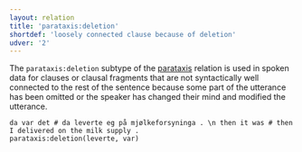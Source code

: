 ```yaml
---
layout: relation
title: 'parataxis:deletion'
shortdef: 'loosely connected clause because of deletion'
udver: '2'
---
```


The `parataxis:deletion` subtype of the [parataxis]() relation is used in spoken data for clauses
or clausal fragments that are not syntactically well connected to the rest of the sentence because
some part of the utterance has been omitted or the speaker has changed their mind and modified the
utterance.

~~~ sdparse
da var det # da leverte eg på mjølkeforsyninga . \n then it was # then I delivered on the milk supply .
parataxis:deletion(leverte, var)
~~~

<!-- Interlanguage links updated St lis 3 20:59:08 CET 2021 -->
